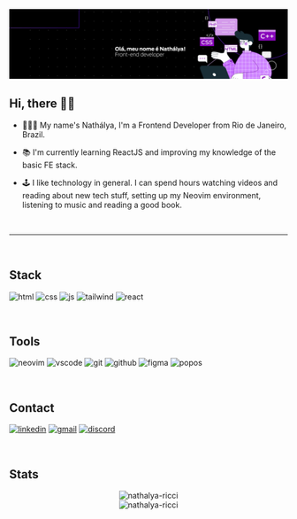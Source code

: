 <img src="header-nathalya.png">

<br>

## Hi, there 👋🏻

- 👩🏻‍💻 My name's Nathálya, I'm a Frontend Developer from Rio de Janeiro, Brazil.

- 📚 I'm currently learning ReactJS and improving my knowledge of the basic FE stack.

- 🕹 I like technology in general. I can spend hours watching videos and reading about new tech stuff, setting up my Neovim environment, listening to music and reading a good book.

<br>
<hr>
<br>

## Stack

![html](https://img.shields.io/badge/HTML5-E34F26?style=for-the-badge&logo=html5&logoColor=white)
![css](https://img.shields.io/badge/CSS3-1572B6?style=for-the-badge&logo=css3&logoColor=white)
![js](https://img.shields.io/badge/JavaScript-F7DF1E?style=for-the-badge&logo=javascript&logoColor=100000)
![tailwind](https://img.shields.io/badge/Tailwind_CSS-38B2AC?style=for-the-badge&logo=tailwind-css&logoColor=white)
![react](https://img.shields.io/badge/React-20232A?style=for-the-badge&logo=react&logoColor=61DAFB)

<br>

## Tools

![neovim](https://img.shields.io/badge/NeoVim-%2357A143.svg?&style=for-the-badge&logo=neovim&logoColor=white)
![vscode](https://img.shields.io/badge/VSCode-0078D4?style=for-the-badge&logo=visual%20studio%20code&logoColor=white)
![git](https://img.shields.io/badge/GIT-E44C30?style=for-the-badge&logo=git&logoColor=white)
![github](https://img.shields.io/badge/GitHub-100000?style=for-the-badge&logo=github&logoColor=white)
![figma](https://img.shields.io/badge/Figma-e63946?style=for-the-badge&logo=figma&logoColor=white)
![popos](https://img.shields.io/badge/Pop!_OS-48B9C7?style=for-the-badge&logo=Pop!_OS&logoColor=white)

<br>

## Contact

<a href="https://linkedin.com/in/nathalya-ricci">![linkedin](https://img.shields.io/badge/LinkedIn-0077B5?style=for-the-badge&logo=linkedin&logoColor=white)</a>
<a href="mailto:nathalyaricci@gmail.com">![gmail](https://img.shields.io/badge/Gmail-D14836?style=for-the-badge&logo=gmail&logoColor=white)</a>
<a href="https://discord.com/users/506557042530451482">![discord](https://img.shields.io/badge/Discord-5865F2?style=for-the-badge&logo=discord&logoColor=white)</a>

<br>

## Stats

<div align="center">
  <img src="https://github-readme-stats.vercel.app/api/top-langs?username=nathalya-ricci&show_icons=true&theme=tokyonight&locale=en&layout=compact&hide_border=true" alt="nathalya-ricci" />
</div>

<div align="center">
  <img src="https://github-readme-stats.vercel.app/api?username=nathalya-ricci&show_icons=true&theme=tokyonight&locale=en&hide_border=true" alt="nathalya-ricci">
</div>
